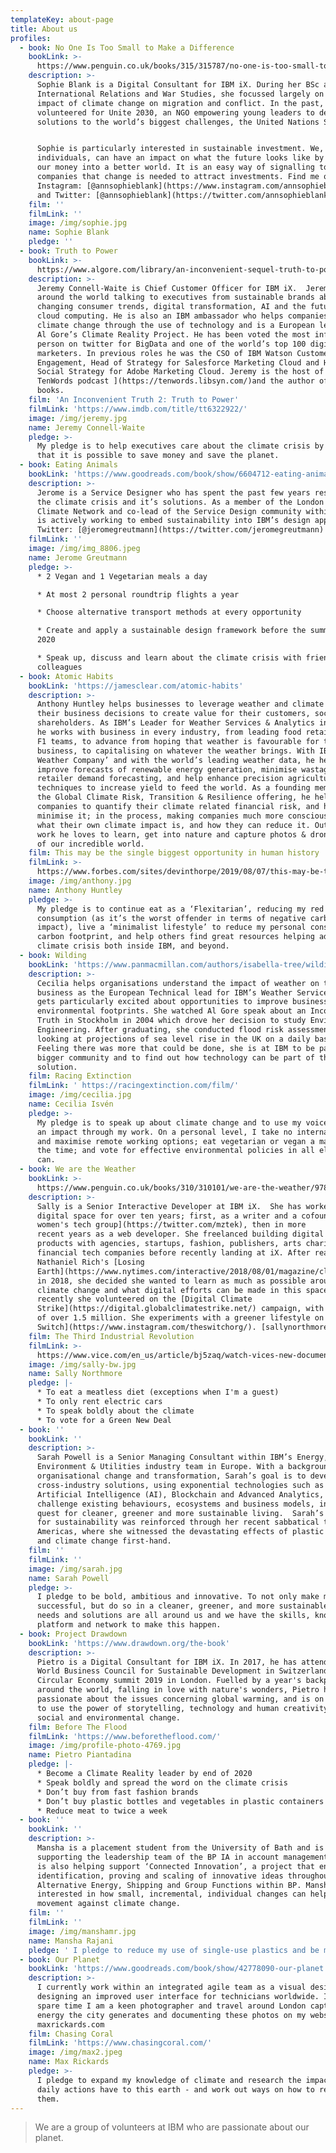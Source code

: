 ```yaml
---
templateKey: about-page
title: About us
profiles:
  - book: No One Is Too Small to Make a Difference
    bookLink: >-
      https://www.penguin.co.uk/books/315/315787/no-one-is-too-small-to-make-a-difference/9780141992716.html
    description: >-
      Sophie Blank is a Digital Consultant for IBM iX. During her BSc and MSc in
      International Relations and War Studies, she focussed largely on the
      impact of climate change on migration and conflict. In the past, she
      volunteered for Unite 2030, an NGO empowering young leaders to develop
      solutions to the world’s biggest challenges, the United Nations SDGs.


      Sophie is particularly interested in sustainable investment. We, as
      individuals, can have an impact on what the future looks like by investing
      our money into a better world. It is an easy way of signalling to
      companies that change is needed to attract investments. Find me on
      Instagram: [@annsophieblank](https://www.instagram.com/annsophieblank/)
      and Twitter: [@annsophieblank](https://twitter.com/annsophieblank)
    film: ''
    filmLink: ''
    image: /img/sophie.jpg
    name: Sophie Blank
    pledge: ''
  - book: Truth to Power
    bookLink: >-
      https://www.algore.com/library/an-inconvenient-sequel-truth-to-power-a39b1050-d846-4b9e-a4e7-3b5fd6bb6b03
    description: >-
      Jeremy Connell-Waite is Chief Customer Officer for IBM iX.  Jeremy travels
      around the world talking to executives from sustainable brands about
      changing consumer trends, digital transformation, AI and the future of
      cloud computing. He is also an IBM ambassador who helps companies combat
      climate change through the use of technology and is a European leader for
      Al Gore’s Climate Reality Project. He has been voted the most influential
      person on twitter for BigData and one of the world’s top 100 digital
      marketers. In previous roles he was the CSO of IBM Watson Customer
      Engagement, Head of Strategy for Salesforce Marketing Cloud and Head of
      Social Strategy for Adobe Marketing Cloud. Jeremy is the host of [The
      TenWords podcast ](https://tenwords.libsyn.com/)and the author of four
      books.
    film: 'An Inconvenient Truth 2: Truth to Power'
    filmLink: 'https://www.imdb.com/title/tt6322922/'
    image: /img/jeremy.jpg
    name: Jeremy Connell-Waite
    pledge: >-
      My pledge is to help executives care about the climate crisis by showing
      that it is possible to save money and save the planet.
  - book: Eating Animals
    bookLink: 'https://www.goodreads.com/book/show/6604712-eating-animals'
    description: >-
      Jerome is a Service Designer who has spent the past few years researching
      the climate crisis and it’s solutions. As a member of the London Design +
      Climate Network and co-lead of the Service Design community within IBM, he
      is actively working to embed sustainability into IBM’s design approach.
      Twitter: [@jeromegreutmann](https://twitter.com/jeromegreutmann)
    filmLink: ''
    image: /img/img_8806.jpeg
    name: Jerome Greutmann
    pledge: >-
      * 2 Vegan and 1 Vegetarian meals a day

      * At most 2 personal roundtrip flights a year

      * Choose alternative transport methods at every opportunity

      * Create and apply a sustainable design framework before the summer of
      2020

      * Speak up, discuss and learn about the climate crisis with friends and
      colleagues
  - book: Atomic Habits
    bookLink: 'https://jamesclear.com/atomic-habits'
    description: >-
      Anthony Huntley helps businesses to leverage weather and climate data in
      their business decisions to create value for their customers, society and
      shareholders. As IBM’s Leader for Weather Services & Analytics in the UK,
      he works with business in every industry, from leading food retailers, to
      F1 teams, to advance from hoping that weather is favourable for their
      business, to capitalising on whatever the weather brings. With IBM’s ‘The
      Weather Company’ and with the world’s leading weather data, he helps
      improve forecasts of renewable energy generation, minimise wastage with
      retailer demand forecasting, and help enhance precision agriculture
      techniques to increase yield to feed the world. As a founding member of
      the Global Climate Risk, Transition & Resilience offering, he helps
      companies to quantify their climate related financial risk, and how to
      minimise it; in the process, making companies much more conscious about
      what their own climate impact is, and how they can reduce it. Outside of
      work he loves to learn, get into nature and capture photos & drone videos
      of our incredible world.
    film: This may be the single biggest opportunity in human history
    filmLink: >-
      https://www.forbes.com/sites/devinthorpe/2019/08/07/this-may-be-the-single-biggest-business-opportunity-in-human-history/amp/?fbclid=IwAR2ACkMhsga9b_h_xc3mE9p9Zb1A4sjDninrwKjsJguphE6dsDJvr5Bym0M
    image: /img/anthony.jpg
    name: Anthony Huntley
    pledge: >-
      My pledge is to continue eat as a ‘Flexitarian’, reducing my red meat
      consumption (as it’s the worst offender in terms of negative carbon
      impact), live a ‘minimalist lifestyle’ to reduce my personal consumption
      carbon footprint, and help others find great resources helping address the
      climate crisis both inside IBM, and beyond.
  - book: Wilding
    bookLink: 'https://www.panmacmillan.com/authors/isabella-tree/wilding/9781509805099'
    description: >-
      Cecilia helps organisations understand the impact of weather on their
      business as the European Technical lead for IBM’s Weather Services. She
      gets particularly excited about opportunities to improve businesses’
      environmental footprints. She watched Al Gore speak about an Inconvenient
      Truth in Stockholm in 2004 which drove her decision to study Environmental
      Engineering. After graduating, she conducted flood risk assessments,
      looking at projections of sea level rise in the UK on a daily basis.
      Feeling there was more that could be done, she is at IBM to be part of a
      bigger community and to find out how technology can be part of the
      solution.
    film: Racing Extinction
    filmLink: ' https://racingextinction.com/film/'
    image: /img/cecilia.jpg
    name: Cecilia Isvén
    pledge: >-
      My pledge is to speak up about climate change and to use my voice to make
      an impact through my work. On a personal level, I take no internal flights
      and maximise remote working options; eat vegetarian or vegan a majority of
      the time; and vote for effective environmental policies in all elections I
      can.
  - book: We are the Weather
    bookLink: >-
      https://www.penguin.co.uk/books/310/310101/we-are-the-weather/9780241363331.html
    description: >-
      Sally is a Senior Interactive Developer at IBM iX.  She has worked in the
      digital space for over ten years; first, as a writer and a cofounder of [a
      women's tech group](https://twitter.com/mztek), then in more
      recent years as a web developer. She freelanced building digital
      products with agencies, startups, fashion, publishers, arts charities and
      financial tech companies before recently landing at iX. After reading
      Nathaniel Rich's [Losing
      Earth](https://www.nytimes.com/interactive/2018/08/01/magazine/climate-change-losing-earth.html)
      in 2018, she decided she wanted to learn as much as possible around
      climate change and what digital efforts can be made in this space.  Most
      recently she volunteered on the [Digital Climate
      Strike](https://digital.globalclimatestrike.net/) campaign, with a reach
      of over 1.5 million. She experiments with a greener lifestyle on [The
      Switch](https://www.instagram.com/theswitchorg/). [sallynorthmore.com](https://sallynorthmore.com/).
    film: The Third Industrial Revolution
    filmLink: >-
      https://www.vice.com/en_us/article/bj5zaq/watch-vices-new-documentary-the-third-industrial-revolution-a-radical-new-sharing-economy
    image: /img/sally-bw.jpg
    name: Sally Northmore
    pledge: |-
      * To eat a meatless diet (exceptions when I'm a guest)
      * To only rent electric cars
      * To speak boldly about the climate
      * To vote for a Green New Deal
  - book: ''
    bookLink: ''
    description: >-
      Sarah Powell is a Senior Managing Consultant within IBM’s Energy,
      Environment & Utilities industry team in Europe. With a background in
      organisational change and transformation, Sarah’s goal is to develop
      cross-industry solutions, using exponential technologies such as
      Artificial Intelligence (AI), Blockchain and Advanced Analytics, to
      challenge existing behaviours, ecosystems and business models, in the
      quest for cleaner, greener and more sustainable living.  Sarah’s passion
      for sustainability was reinforced through her recent sabbatical to the
      Americas, where she witnessed the devastating effects of plastic pollution
      and climate change first-hand.
    film: ''
    filmLink: ''
    image: /img/sarah.jpg
    name: Sarah Powell
    pledge: >-
      I pledge to be bold, ambitious and innovative. To not only make my clients
      successful, but do so in a cleaner, greener, and more sustainable way. The
      needs and solutions are all around us and we have the skills, knowledge,
      platform and network to make this happen.
  - book: Project Drawdown
    bookLink: 'https://www.drawdown.org/the-book'
    description: >-
      Pietro is a Digital Consultant for IBM iX. In 2017, he has attended the
      World Business Council for Sustainable Development in Switzerland and the
      Circular Economy summit 2019 in London. Fuelled by a year's backpacking
      around the world, falling in love with nature's wonders, Pietro has grown
      passionate about the issues concerning global warming, and is on the quest
      to use the power of storytelling, technology and human creativity to drive
      social and environmental change.
    film: Before The Flood
    filmLink: 'https://www.beforetheflood.com/'
    image: /img/profile-photo-4769.jpg
    name: Pietro Piantadina
    pledge: |-
      * Become a Climate Reality leader by end of 2020
      * Speak boldly and spread the word on the climate crisis
      * Don’t buy from fast fashion brands
      * Don’t buy plastic bottles and vegetables in plastic containers
      * Reduce meat to twice a week
  - book: ''
    bookLink: ''
    description: >-
      Mansha is a placement student from the University of Bath and is currently
      supporting the leadership team of the BP IA in account management. Mansha
      is also helping support ‘Connected Innovation’, a project that enables the
      identification, proving and scaling of innovative ideas throughout
      Alternative Energy, Shipping and Group Functions within BP. Mansha is
      interested in how small, incremental, individual changes can help in the
      movement against climate change.
    film: ''
    filmLink: ''
    image: /img/manshamr.jpg
    name: Mansha Rajani
    pledge: ' I pledge to reduce my use of single-use plastics and be more energy efficient.'
  - book: Our Planet
    bookLink: 'https://www.goodreads.com/book/show/42778090-our-planet'
    description: >-
      I currently work within an integrated agile team as a visual designer,
      designing an improved user interface for technicians worldwide. In my
      spare time I am a keen photographer and travel around London capturing the
      energy the city generates and documenting these photos on my website
      maxrickards.com
    film: Chasing Coral
    filmLink: 'https://www.chasingcoral.com/'
    image: /img/max2.jpeg
    name: Max Rickards
    pledge: >-
      I pledge to expand my knowledge of climate and research the impacts my
      daily actions have to this earth - and work out ways on how to reduce
      them.
---
```

>  We are a group of volunteers at IBM who are passionate about  our planet.
